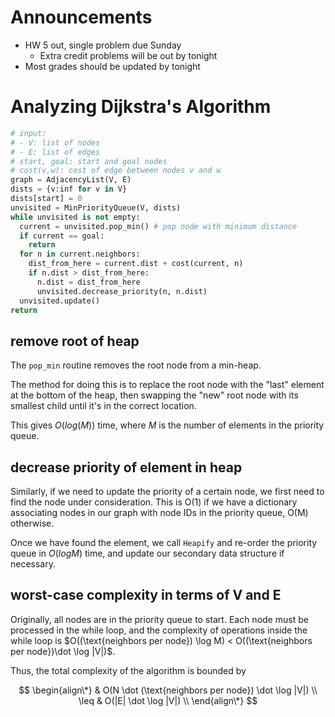 # Announcements

- HW 5 out, single problem due Sunday
    - Extra credit problems will be out by tonight
- Most grades should be updated by tonight

# Analyzing Dijkstra's Algorithm

```python
# input:
# - V: list of nodes
# - E: list of edges
# start, goal: start and goal nodes
# cost(v,w): cost of edge between nodes v and w
graph = AdjacencyList(V, E)
dists = {v:inf for v in V}
dists[start] = 0
unvisited = MinPriorityQueue(V, dists)
while unvisited is not empty:
  current = unvisited.pop_min() # pop node with minimum distance
  if current == goal:
    return
  for n in current.neighbors:
    dist_from_here = current.dist + cost(current, n)
    if n.dist > dist_from_here:
      n.dist = dist_from_here
      unvisited.decrease_priority(n, n.dist)
  unvisited.update()
return
```

## remove root of heap

The `pop_min` routine removes the root node from a min-heap.

The method for doing this is to replace the root node with the "last" element at
the bottom of the heap, then swapping the "new" root node with its smallest
child until it's in the correct location.

This gives $O(log(M))$ time, where $M$ is the number of elements in the priority
queue.

## decrease priority of element in heap

Similarly, if we need to update the priority of a certain node, we first need to
find the node under consideration. This is O(1) if we have a dictionary associating
nodes in our graph with node IDs in the priority queue, O(M) otherwise.

Once we have found the element, we call `Heapify` and re-order the priority
queue in $O(log M)$ time, and update our secondary data structure if necessary.

## worst-case complexity in terms of V and E

Originally, all nodes are in the priority queue to start. Each node must be
processed in the while loop, and the complexity of operations inside the while
loop is $O((\text{neighbors per node}) \log M) < O((\text{neighbors per node})\dot \log |V|)$.

Thus, the total complexity of the algorithm is bounded by

$$
\begin{align\*}
& O(N \dot (\text{neighbors per node}) \dot \log |V|) \\
\leq & O(|E| \dot \log |V|) \\
\end{align\*}
$$
